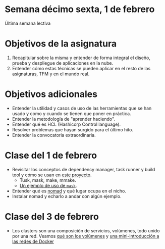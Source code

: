 # Semana décimo sexta, 1 de febrero

Última semana lectiva

# Objetivos de la asignatura

1. Recapitular sobre la misma y entender de forma integral el diseño,
   prueba y despliegue de aplicaciones en la nube.
2. Entender cómo estas técnicas se pueden aplicar en el resto de las
   asignaturas, TFM y en el mundo real.

# Objetivos adicionales

- Entender la utilidad y casos de uso de las herramientas que se han
  usado y como y cuando se tienen que poner en práctica.
- Entender la metodología de "aprender haciendo".
- Entender qué es HCL (Hashicorp Control language).
- Resolver problemas que hayan surgido para el último hito.
- Entender la convocatoria extraordinaria.

# Clase del 1 de febrero

- Revisitar los conceptos de dependency manager, task runner y build
  tool y cómo se usan en [este
  proyecto](https://github.com/JJ/tests-python).
  - Tusk, mask, make, mmake.
  - [Un ejemplo de uso de
    `mask`](https://github.com/JJ/tests-python/blob/master/maskfile.md).
- Entender qué es [nomad](https://www.nomadproject.io/) y qué lugar
  ocupa en el nicho.
- Instalar nomad y echarlo a andar con algún ejemplo.

# Clase del 3 de febrero

- Los clusters son una composición de servicios, volúmenes, todo unido
  por una red. Veamos [qué son los
  volúmenes](http://jj.github.io/CC/documentos/temas/Contenedores#almacenamiento-de-datos-y-creaci%C3%B3n-de-vol%C3%BAmenes-docker)
  y [una mini-introducción a las redes de
  Docker](http://jj.github.io/CC/documentos/temas/Composicion_de_contenedores#redes-en-docker)
  

